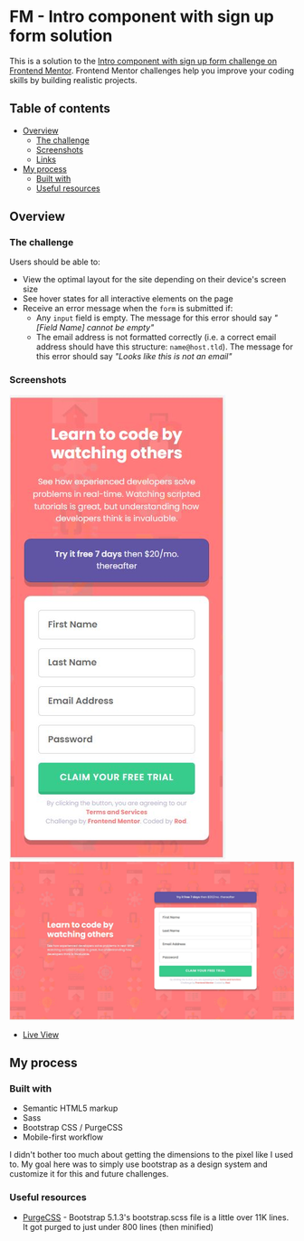 # FM - Intro component with sign up form solution

This is a solution to the [Intro component with sign up form challenge on Frontend Mentor](https://www.frontendmentor.io/challenges/intro-component-with-signup-form-5cf91bd49edda32581d28fd1). Frontend Mentor challenges help you improve your coding skills by building realistic projects.

## Table of contents

- [Overview](#overview)
  - [The challenge](#the-challenge)
  - [Screenshots](#screenshots)
  - [Links](#links)
- [My process](#my-process)
  - [Built with](#built-with)
  - [Useful resources](#useful-resources)

## Overview

### The challenge

Users should be able to:

- View the optimal layout for the site depending on their device's screen size
- See hover states for all interactive elements on the page
- Receive an error message when the `form` is submitted if:
  - Any `input` field is empty. The message for this error should say _"[Field Name] cannot be empty"_
  - The email address is not formatted correctly (i.e. a correct email address should have this structure: `name@host.tld`). The message for this error should say _"Looks like this is not an email"_

### Screenshots

![](./images/ss/375.JPG)\
![](./images/ss/1440.JPG)

- [Live View](https://bague-rodnel.github.io/intro-component-signup/)

## My process

### Built with

- Semantic HTML5 markup
- Sass
- Bootstrap CSS / PurgeCSS
- Mobile-first workflow

I didn't bother too much about getting the dimensions to the pixel like I used to. My goal here was to simply use bootstrap as a design system and customize it for this and future challenges.

### Useful resources

- [PurgeCSS](https://purgecss.com/CLI.html#usage) - Bootstrap 5.1.3's bootstrap.scss file is a little over 11K lines. It got purged to just under 800 lines (then minified)
